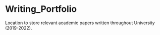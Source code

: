 # Writing_Portfolio
Location to store relevant academic papers written throughout University (2019-2022).
